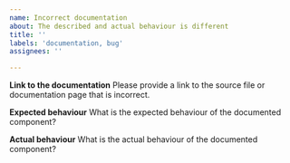 ```yaml
---
name: Incorrect documentation
about: The described and actual behaviour is different
title: ''
labels: 'documentation, bug'
assignees: ''

---
```


**Link to the documentation**
Please provide a link to the source file or documentation page that is incorrect.

**Expected behaviour**
What is the expected behaviour of the documented component?

**Actual behaviour**
What is the actual behaviour of the documented component?
